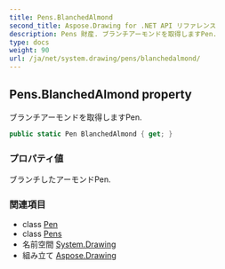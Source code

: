 ```yaml
---
title: Pens.BlanchedAlmond
second_title: Aspose.Drawing for .NET API リファレンス
description: Pens 財産. ブランチアーモンドを取得しますPen.
type: docs
weight: 90
url: /ja/net/system.drawing/pens/blanchedalmond/
---
```

## Pens.BlanchedAlmond property

ブランチアーモンドを取得しますPen.

```csharp
public static Pen BlanchedAlmond { get; }
```

### プロパティ値

ブランチしたアーモンドPen.

### 関連項目

* class [Pen](../../pen/)
* class [Pens](../)
* 名前空間 [System.Drawing](../../pens/)
* 組み立て [Aspose.Drawing](../../../)


